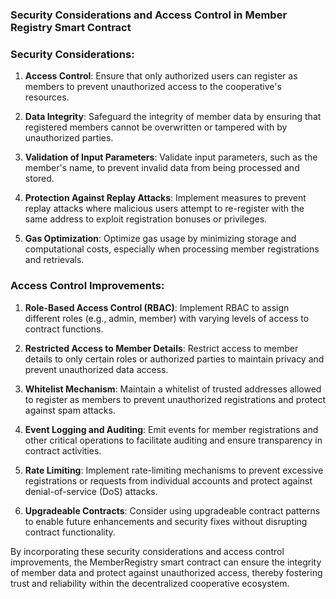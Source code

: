 ### Security Considerations and Access Control in Member Registry Smart Contract

### Security Considerations:

1. **Access Control**: Ensure that only authorized users can register as members to prevent unauthorized access to the cooperative's resources.

2. **Data Integrity**: Safeguard the integrity of member data by ensuring that registered members cannot be overwritten or tampered with by unauthorized parties.

3. **Validation of Input Parameters**: Validate input parameters, such as the member's name, to prevent invalid data from being processed and stored.

4. **Protection Against Replay Attacks**: Implement measures to prevent replay attacks where malicious users attempt to re-register with the same address to exploit registration bonuses or privileges.

5. **Gas Optimization**: Optimize gas usage by minimizing storage and computational costs, especially when processing member registrations and retrievals.

### Access Control Improvements:

1. **Role-Based Access Control (RBAC)**: Implement RBAC to assign different roles (e.g., admin, member) with varying levels of access to contract functions.

2. **Restricted Access to Member Details**: Restrict access to member details to only certain roles or authorized parties to maintain privacy and prevent unauthorized data access.

3. **Whitelist Mechanism**: Maintain a whitelist of trusted addresses allowed to register as members to prevent unauthorized registrations and protect against spam attacks.

4. **Event Logging and Auditing**: Emit events for member registrations and other critical operations to facilitate auditing and ensure transparency in contract activities.

5. **Rate Limiting**: Implement rate-limiting mechanisms to prevent excessive registrations or requests from individual accounts and protect against denial-of-service (DoS) attacks.

6. **Upgradeable Contracts**: Consider using upgradeable contract patterns to enable future enhancements and security fixes without disrupting contract functionality.

By incorporating these security considerations and access control improvements, the MemberRegistry smart contract can ensure the integrity of member data and protect against unauthorized access, thereby fostering trust and reliability within the decentralized cooperative ecosystem.